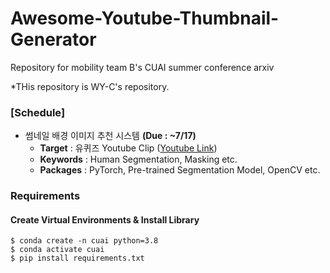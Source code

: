 # Awesome-Youtube-Thumbnail-Generator
Repository for mobility team B's CUAI summer conference arxiv

*THis repository is WY-C's repository.

### [Schedule]
- 썸네일 배경 이미지 추천 시스템 **(Due : ~7/17)**
  - **Target** : 유퀴즈 Youtube Clip ([Youtube Link](https://www.youtube.com/watch?v=FlmIK9KNb9g&ab_channel=tvNDENT))
  - **Keywords** : Human Segmentation, Masking etc.
  - **Packages** : PyTorch, Pre-trained Segmentation Model, OpenCV etc.

### Requirements

#### Create Virtual Environments & Install Library
```
$ conda create -n cuai python=3.8
$ conda activate cuai
$ pip install requirements.txt
```
